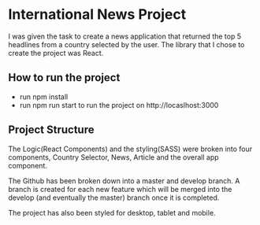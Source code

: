 # International News Project
I was given the task to create a news application that returned the top 5 headlines from a country selected by the user. The library that I chose to create the project was React.

## How to run the project
<ul>
    <li>run npm install</li>
    <li>run npm run start to run the project on http://locaslhost:3000</li>
</ul>

## Project Structure
The Logic(React Components) and the styling(SASS) were broken into four components, Country Selector, News, Article and the overall app component.

The Github has been broken down into a master and develop branch. A branch is created for each new feature which will be merged into the develop (and eventually the master) branch once it is completed.

The project has also been styled for desktop, tablet and mobile.


